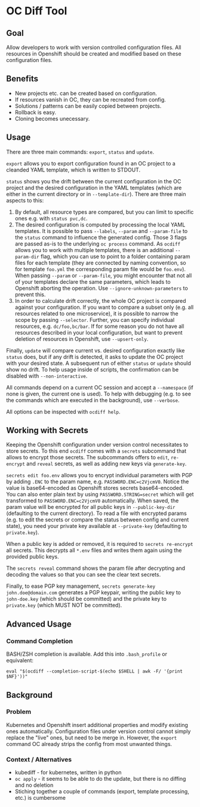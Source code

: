 # OC Diff Tool

## Goal

Allow developers to work with version controlled configuration files. All resources in Openshift should be created and modified based on these configuration files.

## Benefits

* New projects etc. can be created based on configuration.
* If resources vanish in OC, they can be recreated from config.
* Solutions / patterns can be easily copied between projects.
* Rollback is easy.
* Cloning becomes unecessary.

## Usage

There are three main commands: `export`, `status` and `update`.

`export` allows you to export configuration found in an OC project to a cleanded YAML template, which is written to STDOUT.

`status` shows you the drift between the current configuration in the OC project and the desired configuration in the YAML templates (which are either in the current directory or in `--template-dir`). There are three main aspects to this:
1. By default, all resource types are compared, but you can limit to specific ones e.g. with `status pvc,dc`.
2. The desired configuration is computed by processing the local YAML templates. It is possible to pass `--labels`, `--param` and `--param-file` to the `status` command to influence the generated config. Those 3 flags are passed as-is to the underlying `oc process` command. As `ocdiff` allows you to work with multiple templates, there is an additional `--param-dir` flag, which you can use to point to a folder containing param files for each template (they are connected by naming convention, so for template `foo.yml` the corresponding param file would be `foo.env`). When passing `--param` or `--param-file`, you might encounter that not all of your templates declare the same parameters, which leads to Openshift aborting the operation. Use `--ignore-unknown-parameters` to prevent this.
3. In order to calculate drift correctly, the whole OC project is compared against your configuration. If you want to compare a subset only (e.g. all resources related to one microservice), it is possible to narrow the scope by passing `--selector`. Further, you can specify individual resources, e.g. `dc/foo,bc/bar`. If for some reason you do not have all resources described in your local configuration, but want to prevent deletion of resources in Openshift, use `--upsert-only`.

Finally, `update` will compare current vs. desired configuration exactly like `status` does, but if any drift is detected, it asks to update the OC project with your desired state. A subsequent run of either `status` or `update` should show no drift. To help usage inside of scripts, the confirmation can be disabled with `--non-interactive`.

All commands depend on a current OC session and accept a `--namespace` (if none is given, the current one is used). To help with debugging (e.g. to see the commands which are executed in the background), use `--verbose`.

All options can be inspected with `ocdiff help`.

## Working with Secrets

Keeping the Openshift configuration under version control necessitates to store secrets. To this end `ocdiff` comes with a `secrets` subcommand that allows to encrypt those secrets. The subcommands offers to `edit`, `re-encrypt` and `reveal` secrets, as well as adding new keys via `generate-key`.

`secrets edit foo.env` allows you to encrypt individual parameters with PGP by adding `.ENC` to the param name, e.g. `PASSWORD.ENC=c2VjcmV0`. Notice the value is base64-encoded as Openshift stores secrets base64-encoded. You can also enter plain text by using `PASSWORD.STRING=secret` which will get transformed to `PASSWORD.ENC=c2VjcmV0` automatically. When saved, the param value will be encrypted for all public keys in `--public-key-dir` (defaulting to the current directory). To read a file with encrypted params (e.g. to edit the secrets or compare the status between config and current state), you need your private key available at `--private-key` (defaulting to `private.key`).

When a public key is added or removed, it is required to `secrets re-encrypt` all secrets. This decrypts all `*.env` files and writes them again using the provided public keys.

The `secrets reveal` command shows the param file after decrypting and decoding the values so that you can see the clear text secrets.

Finally, to ease PGP key management, `secrets generate-key john.doe@domain.com` generates a PGP keypair, writing the public key to `john-doe.key` (which should be committed) and the private key to `private.key` (which MUST NOT be committed).

## Advanced Usage

### Command Completion

BASH/ZSH completion is available. Add this into `.bash_profile` or equivalent:
```
eval "$(ocdiff --completion-script-$(echo $SHELL | awk -F/ '{print $NF}'))"
```

## Background

### Problem

Kubernetes and Openshift insert additional properties and modify existing ones automatically. Configuration files under version control cannot simply replace the "live" ones, but need to be merge in. However, the `export` command OC already strips the config from most unwanted things.

### Context / Alternatives

* kubediff - for kubernetes, written in python
* `oc apply` - it seems to be able to do the update, but there is no diffing and no deletion
* Stiching together a couple of commands (export, template processing, etc.) is cumbersome






